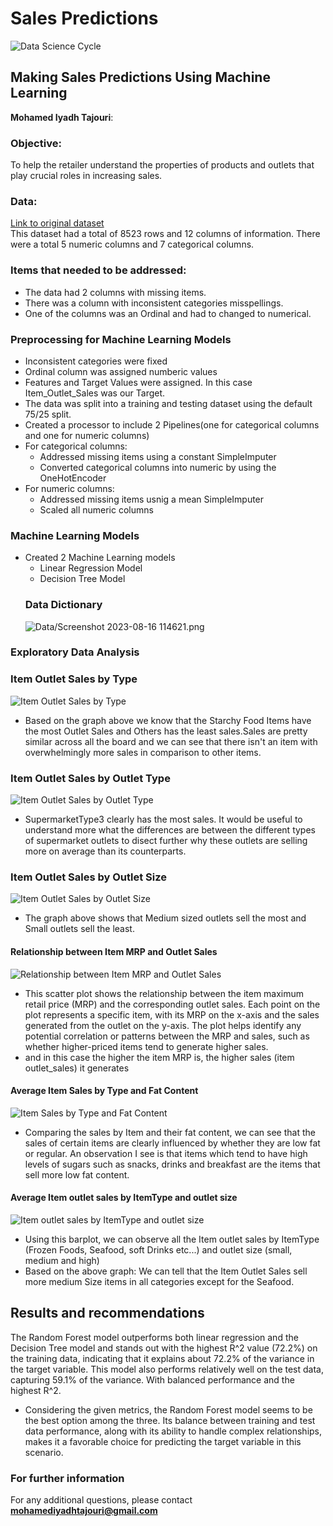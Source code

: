 # Sales Predictions
![Data Science Cycle](https://github.com/iyadh97/food-sales-predictions/blob/main/Data/DS_CYCLE.png)
## Making Sales Predictions Using Machine Learning 
**Mohamed Iyadh Tajouri**: 
### Objective:
To help the retailer understand the properties of products and outlets that play crucial roles in increasing sales.
### Data:
[Link to original dataset](https://datahack.analyticsvidhya.com/contest/practice-problem-big-mart-sales-iii/) <br>
This dataset had a total of 8523 rows and 12 columns of information. There were a total 5 numeric columns and 7 categorical columns.

### Items that needed to be addressed: 
-  The data had 2 columns with missing items.
-  There was a column with inconsistent categories misspellings.
-  One of the columns was an Ordinal and had to changed to numerical.

### Preprocessing for Machine Learning Models
- Inconsistent categories were fixed
- Ordinal column was assigned numberic values
- Features and Target Values were assigned. In this case Item_Outlet_Sales was our Target.
- The data was split into a training and testing dataset using the default 75/25 split.
- Created a processor to include 2 Pipelines(one for categorical columns and one for numeric columns)
 - For categorical columns:
   - Addressed missing items using a constant SimpleImputer 
   - Converted categorical columns into numeric by using the OneHotEncoder
 - For numeric columns:
   - Addressed missing items usnig a mean SimpleImputer
   - Scaled all numeric columns
 
 ### Machine Learning Models
 - Created 2 Machine Learning models
   - Linear Regression Model
   - Decision Tree Model
   ### Data Dictionary
   ![Data/Screenshot 2023-08-16 114621.png](https://github.com/iyadh97/food-sales-predictions/blob/main/Data/Screenshot%202023-08-16%20114621.png)
   
 ### Exploratory Data Analysis

### Item Outlet Sales by Type
![Item Outlet Sales by Type](https://github.com/iyadh97/food-sales-predictions/blob/main/Data/Screenshot%202023-08-16%20114643.png)
- Based on the graph above we know that the Starchy Food Items have the most Outlet Sales and Others has the least sales.Sales are pretty similar across all the board and we can see that there isn't an item with overwhelmingly more sales in comparison to other items.


### Item Outlet Sales by Outlet Type
![Item Outlet Sales by Outlet Type](https://github.com/iyadh97/food-sales-predictions/blob/main/Data/Screenshot%202023-08-16%20114709.png)
- SupermarketType3 clearly has the most sales. It would be useful to understand more what the differences are between the different types of supermarket outlets to disect further why these outlets are selling more on average than its counterparts.

### Item Outlet Sales by Outlet Size
![Item Outlet Sales by Outlet Size](https://github.com/iyadh97/food-sales-predictions/blob/main/Data/Screenshot%202023-08-16%20114738.png)
- The graph above shows that Medium sized outlets sell the most and Small outlets sell the least.

#### Relationship between Item MRP and Outlet Sales
![Relationship between Item MRP and Outlet Sales](https://github.com/iyadh97/food-sales-predictions/blob/main/Data/Screenshot%202023-08-16%20114754.png) 
- This scatter plot shows the relationship between the item maximum retail price (MRP) and the corresponding outlet sales. Each point on the plot represents a specific item, with its MRP on the x-axis and the sales generated from the outlet on the y-axis. The plot helps identify any potential correlation or patterns between the MRP and sales, such as whether higher-priced items tend to generate higher sales.
- and in this case the higher the item MRP is, the higher sales (item outlet_sales) it generates
  
 #### Average Item Sales by Type and Fat Content
![ Item Sales by Type and Fat Content](https://github.com/iyadh97/food-sales-predictions/blob/main/Data/Screenshot%202023-08-16%20114811.png) 
- Comparing the sales by Item and their fat content, we can see that the sales of certain items are clearly influenced by whether they are low fat or regular. An observation I see is that items which tend to have high levels of sugars such as snacks, drinks and breakfast are the items that sell more low fat content.

 #### Average Item outlet sales by ItemType and outlet size
![Item outlet sales by ItemType and outlet size](https://github.com/iyadh97/food-sales-predictions/blob/main/Data/Screenshot%202023-08-16%20114925.png) 
- Using this barplot, we can observe all the Item outlet sales by ItemType (Frozen Foods, Seafood, soft Drinks etc...) and outlet size (small, medium and high)
- Based on the above graph:
We can tell that the Item Outlet Sales sell more medium Size items in all categories except for the Seafood.

## Results and recommendations 
The Random Forest model outperforms both linear regression and the Decision Tree model and stands out with the highest R^2 value (72.2%) on the training data, indicating that it explains about 72.2% of the variance in the target variable. This model also performs relatively well on the test data, capturing 59.1% of the variance. With balanced performance and the highest R^2.

- Considering the given metrics, the Random Forest model seems to be the best option among the three. Its balance between training and test data performance, along with its ability to handle complex relationships, makes it a favorable choice for predicting the target variable in this scenario.

### For further information
For any additional questions, please contact **mohamediyadhtajouri@gmail.com**
